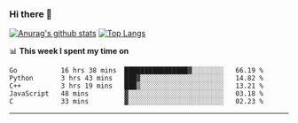 ### Hi there 👋

<!--
**Yiwen-Chan/Yiwen-Chan** is a ✨ _special_ ✨ repository because its `README.md` (this file) appears on your GitHub profile.

Here are some ideas to get you started:

- 🔭 I’m currently working on ...
- 🌱 I’m currently learning ...
- 👯 I’m looking to collaborate on ...
- 🤔 I’m looking for help with ...
- 💬 Ask me about ...
- 📫 How to reach me: ...
- 😄 Pronouns: ...
- ⚡ Fun fact: ...
-->
[![Anurag's github stats](https://github-readme-stats.vercel.app/api?username=Yiwen-Chan)](https://github.com/anuraghazra/github-readme-stats)
[![Top Langs](https://github-readme-stats.vercel.app/api/top-langs/?username=Yiwen-Chan)](https://github.com/anuraghazra/github-readme-stats)

📊 **This week I spent my time on**
<!--START_SECTION:waka-->
```text
Go           16 hrs 38 mins  ████████████████▓░░░░░░░░   66.19 % 
Python       3 hrs 43 mins   ███▓░░░░░░░░░░░░░░░░░░░░░   14.82 % 
C++          3 hrs 19 mins   ███▒░░░░░░░░░░░░░░░░░░░░░   13.21 % 
JavaScript   48 mins         ▓░░░░░░░░░░░░░░░░░░░░░░░░   03.18 % 
C            33 mins         ▓░░░░░░░░░░░░░░░░░░░░░░░░   02.23 % 
```
<!--END_SECTION:waka-->

***


